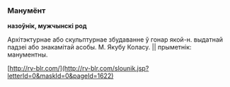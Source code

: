 ### Манумёнт
**назоўнік, мужчынскі род**

Архітэктурнае або скульптурнае збудаванне ў гонар якой-н. выдатнай падзеі або знакамітай асобы. М. Якубу Коласу. || прыметнік: манументны.

<a rel="author">[http://rv-blr.com/](http://rv-blr.com/slounik.jsp?letterId=0&maskId=0&pageId=1622)</a>
